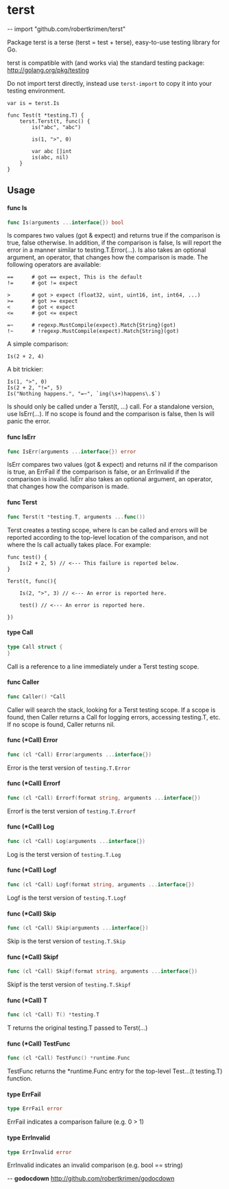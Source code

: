 # terst
--
    import "github.com/robertkrimen/terst"

Package terst is a terse (terst = test + terse), easy-to-use testing library for
Go.

terst is compatible with (and works via) the standard testing package:
http://golang.org/pkg/testing

Do not import terst directly, instead use `terst-import` to copy it into your
testing environment.

    var is = terst.Is

    func Test(t *testing.T) {
        terst.Terst(t, func() {
            is("abc", "abc")

            is(1, ">", 0)

            var abc []int
            is(abc, nil)
        }
    }

## Usage

#### func  Is

```go
func Is(arguments ...interface{}) bool
```
Is compares two values (got & expect) and returns true if the comparison is
true, false otherwise. In addition, if the comparison is false, Is will report
the error in a manner similar to testing.T.Error(...). Is also takes an optional
argument, an operator, that changes how the comparison is made. The following
operators are available:

    ==      # got == expect, This is the default
    !=      # got != expect

    >       # got > expect (float32, uint, uint16, int, int64, ...)
    >=      # got >= expect
    <       # got < expect
    <=      # got <= expect

    =~      # regexp.MustCompile(expect).Match{String}(got)
    !~      # !regexp.MustCompile(expect).Match{String}(got)

A simple comparison:

    Is(2 + 2, 4)

A bit trickier:

    Is(1, ">", 0)
    Is(2 + 2, "!=", 5)
    Is("Nothing happens.", "=~", `ing(\s+)happens\.$`)

Is should only be called under a Terst(t, ...) call. For a standalone version,
use IsErr(...). If no scope is found and the comparison is false, then Is will
panic the error.

#### func  IsErr

```go
func IsErr(arguments ...interface{}) error
```
IsErr compares two values (got & expect) and returns nil if the comparison is
true, an ErrFail if the comparison is false, or an ErrInvalid if the comparison
is invalid. IsErr also takes an optional argument, an operator, that changes how
the comparison is made.

#### func  Terst

```go
func Terst(t *testing.T, arguments ...func())
```
Terst creates a testing scope, where Is can be called and errors will be
reported according to the top-level location of the comparison, and not where
the Is call actually takes place. For example:

    func test() {
        Is(2 + 2, 5) // <--- This failure is reported below.
    }

    Terst(t, func(){

        Is(2, ">", 3) // <--- An error is reported here.

        test() // <--- An error is reported here.

    })

#### type Call

```go
type Call struct {
}
```

Call is a reference to a line immediately under a Terst testing scope.

#### func  Caller

```go
func Caller() *Call
```
Caller will search the stack, looking for a Terst testing scope. If a scope is
found, then Caller returns a Call for logging errors, accessing testing.T, etc.
If no scope is found, Caller returns nil.

#### func (*Call) Error

```go
func (cl *Call) Error(arguments ...interface{})
```
Error is the terst version of `testing.T.Error`

#### func (*Call) Errorf

```go
func (cl *Call) Errorf(format string, arguments ...interface{})
```
Errorf is the terst version of `testing.T.Errorf`

#### func (*Call) Log

```go
func (cl *Call) Log(arguments ...interface{})
```
Log is the terst version of `testing.T.Log`

#### func (*Call) Logf

```go
func (cl *Call) Logf(format string, arguments ...interface{})
```
Logf is the terst version of `testing.T.Logf`

#### func (*Call) Skip

```go
func (cl *Call) Skip(arguments ...interface{})
```
Skip is the terst version of `testing.T.Skip`

#### func (*Call) Skipf

```go
func (cl *Call) Skipf(format string, arguments ...interface{})
```
Skipf is the terst version of `testing.T.Skipf`

#### func (*Call) T

```go
func (cl *Call) T() *testing.T
```
T returns the original testing.T passed to Terst(...)

#### func (*Call) TestFunc

```go
func (cl *Call) TestFunc() *runtime.Func
```
TestFunc returns the *runtime.Func entry for the top-level Test...(t testing.T)
function.

#### type ErrFail

```go
type ErrFail error
```

ErrFail indicates a comparison failure (e.g. 0 > 1)

#### type ErrInvalid

```go
type ErrInvalid error
```

ErrInvalid indicates an invalid comparison (e.g. bool == string)

--
**godocdown** http://github.com/robertkrimen/godocdown
